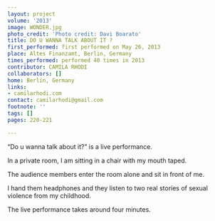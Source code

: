 ```yaml
---
layout: project
volume: '2013'
image: WONDER.jpg
photo_credit: 'Photo credit: Davi Boarato'
title: DO U WANNA TALK ABOUT IT ?
first_performed: first performed on May 26, 2013
place: Altes Finanzamt, Berlin, Germany
times_performed: performed 40 times in 2013
contributor: CAMILA RHODI
collaborators: []
home: Berlin, Germany
links:
- camilarhodi.com
contact: camilarhodi@gmail.com
footnote: ''
tags: []
pages: 220-221

---
```


“Do u wanna talk about it?” is a live performance.

In a private room, I am sitting in a chair with my mouth taped.

The audience members enter the room alone and sit in front of me.

I hand them headphones and they listen to two real stories of sexual violence from my childhood.

The live performance takes around four minutes.
